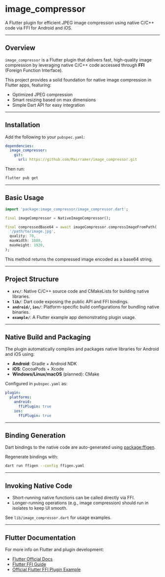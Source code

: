 # image_compressor

A Flutter plugin for efficient JPEG image compression using native C/C++ code via FFI for Android and iOS.

---

## Overview

`image_compressor` is a Flutter plugin that delivers fast, high-quality image compression by leveraging native C/C++ code accessed through **FFI** (Foreign Function Interface).

This project provides a solid foundation for native image compression in Flutter apps, featuring:

- Optimized JPEG compression
- Smart resizing based on max dimensions
- Simple Dart API for easy integration

---

## Installation

Add the following to your `pubspec.yaml`:

```yaml
dependencies:
  image_compressor:
    git:
      url: https://github.com/Mairramer/image_compressor.git
```

Then run:

```bash
flutter pub get
```

---

## Basic Usage

```dart
import 'package:image_compressor/image_compressor.dart';

final imageCompressor = NativeImageCompressor();

final compressedBase64 = await imageCompressor.compressImageFromPath(
  '/path/to/image.jpg',
  quality: 70,
  maxWidth: 1080,
  maxHeight: 1920,
);

```

This method returns the compressed image encoded as a base64 string.

---

## Project Structure

- **`src/`**: Native C/C++ source code and CMakeLists for building native libraries.
- **`lib/`**: Dart code exposing the public API and FFI bindings.
- **`android/`, `ios/`**: Platform-specific build configurations for bundling native binaries.
- **`example/`**: A Flutter example app demonstrating plugin usage.

---

## Native Build and Packaging

The plugin automatically compiles and packages native libraries for Android and iOS using:

- **Android**: Gradle + Android NDK
- **iOS**: CocoaPods + Xcode
- **Windows/Linux/macOS** (planned): CMake

Configured in `pubspec.yaml` as:

```yaml
plugin:
  platforms:
    android:
      ffiPlugin: true
    ios:
      ffiPlugin: true
```

---

## Binding Generation

Dart bindings to the native code are auto-generated using [package:ffigen](https://pub.dev/packages/ffigen).

Regenerate bindings with:

```bash
dart run ffigen --config ffigen.yaml
```

---

## Invoking Native Code

- Short-running native functions can be called directly via FFI.
- Longer-running operations (e.g., image compression) should run in isolates to keep UI smooth.

See `lib/image_compressor.dart` for usage examples.

---

## Flutter Documentation

For more info on Flutter and plugin development:

- [Flutter Official Docs](https://docs.flutter.dev)
- [Flutter FFI Guide](https://flutter.dev/docs/development/platform-integration/c-interop)
- [Official Flutter FFI Plugin Example](https://github.com/flutter/plugins/tree/main/packages/ffi/example)
